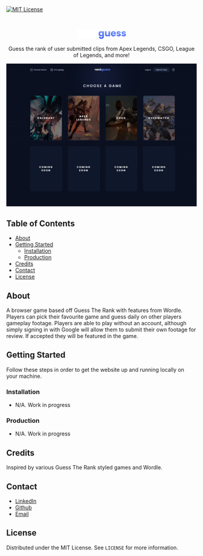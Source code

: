 [![MIT License][license-shield]][license-url]

<br />
<p align="center">
  <img src="./public/images/logo.svg" alt="rankguess logo" width="130" height="25">
</p>

<p align="center">
  Guess the rank of user submitted clips from Apex Legends, CSGO, League of Legends, and more!
</p>
<p align="center">

![rankguess ui design](./desktop-home-design.png)

</p>

## Table of Contents

- [About](#about)
- [Getting Started](#getting-started)
  - [Installation](#installation)
  - [Production](#production)
- [Credits](#credits)
- [Contact](#contact)
- [License](#license)

## About

A browser game based off Guess The Rank with features from Wordle. Players can pick their favourite game and guess daily on other players gameplay footage. Players are able to play without an account, although simply signing in with Google will allow them to submit their own footage for review. If accepted they will be featured in the game.

## Getting Started

Follow these steps in order to get the website up and running locally on your machine.

### Installation

- N/A. Work in progress

### Production

- N/A. Work in progress

## Credits

Inspired by various Guess The Rank styled games and Wordle.

## Contact

- [LinkedIn](https://linkedin.com/in/lucas-winkler)
- [Github](https://github.com/lucaswinkler)
- [Email](mailto:lucaswinkler@gmail.com)

## License

Distributed under the MIT License. See `LICENSE` for more information.

[license-shield]: https://img.shields.io/badge/license-MIT-blue.svg?style=flat-square
[license-url]: https://choosealicense.com/licenses/mit
